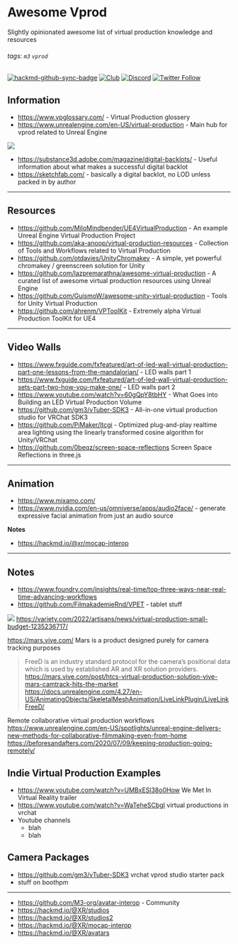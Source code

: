# Awesome Vprod

Slightly opinionated awesome list of virtual production knowledge and resources

###### tags: `m3` `vprod`

[![hackmd-github-sync-badge](https://hackmd.io/pjH4ieqeRLy2qettG6MjdQ/badge)](https://hackmd.io/pjH4ieqeRLy2qettG6MjdQ)
[![Club](https://img.shields.io/badge/project%20type-club-ff69b4)](https://project-types.github.io/#club)
[![Discord](https://img.shields.io/discord/770382203782692945?label=Discord&logo=Discord)](https://discord.gg/m3org)
[![Twitter Follow](https://img.shields.io/twitter/follow/m3org)](https://twitter.com/m3org)




## Information

- https://www.vpglossary.com/ - Virtual Production glossery
- https://www.unrealengine.com/en-US/virtual-production - Main hub for vprod related to Unreal Engine

![](https://i.imgur.com/phfCYOu.png)


- https://substance3d.adobe.com/magazine/digital-backlots/ - Useful information about what makes a successful digital backlot
- https://sketchfab.com/ - basically a digital backlot, no LOD unless packed in by author



---

## Resources


- https://github.com/MiloMindbender/UE4VirtualProduction - An example Unreal Engine Virtual Production Project
- https://github.com/aka-anoop/virtual-production-resources - Collection of Tools and Workflows related to Virtual Production
- https://github.com/otdavies/UnityChromakey - A simple, yet powerful chromakey / greenscreen solution for Unity
- https://github.com/lazpremarathna/awesome-virtual-production - A curated list of awesome virtual production resources using Unreal Engine
- https://github.com/GuismoW/awesome-unity-virtual-production - Tools for Unity Virtual Production
- https://github.com/ahrenm/VPToolKit - Extremely alpha Virtual Production ToolKit for UE4


---

## Video Walls

- https://www.fxguide.com/fxfeatured/art-of-led-wall-virtual-production-part-one-lessons-from-the-mandalorian/ - LED walls part 1
- https://www.fxguide.com/fxfeatured/art-of-led-wall-virtual-production-sets-part-two-how-you-make-one/ - LED walls part 2
- https://www.youtube.com/watch?v=60gQpY8tbHY - What Goes into Building an LED Virtual Production Volume
- https://github.com/gm3/vTuber-SDK3 - All-in-one virtual production studio for VRChat SDK3
- https://github.com/PiMaker/ltcgi - Optimized plug-and-play realtime area lighting using the linearly transformed cosine algorithm for Unity/VRChat
- https://github.com/0beqz/screen-space-reflections Screen Space Reflections in three.js

---

## Animation

- https://www.mixamo.com/
- https://www.nvidia.com/en-us/omniverse/apps/audio2face/ - generate expressive facial animation from just an audio source

**Notes**
- https://hackmd.io/@xr/mocap-interop


---

## Notes

- https://www.foundry.com/insights/real-time/top-three-ways-near-real-time-advancing-workflows
- https://github.com/FilmakademieRnd/VPET - tablet stuff


![](https://i.imgur.com/yQicCqe.png)
https://variety.com/2022/artisans/news/virtual-production-small-budget-1235236717/


https://mars.vive.com/
Mars is a product designed purely for camera tracking purposes

> FreeD is an industry standard protocol for the camera’s positional data which is used by established AR and XR solution providers.
https://mars.vive.com/post/htcs-virtual-production-solution-vive-mars-camtrack-hits-the-market
https://docs.unrealengine.com/4.27/en-US/AnimatingObjects/SkeletalMeshAnimation/LiveLinkPlugin/LiveLinkFreeD/


Remote collaborative virtual production workflows
https://www.unrealengine.com/en-US/spotlights/unreal-engine-delivers-new-methods-for-collaborative-filmmaking-even-from-home
https://beforesandafters.com/2020/07/09/keeping-production-going-remotely/


## Indie Virtual Production Examples


- https://www.youtube.com/watch?v=UMBxESl38o0How We Met In Virtual Reality trailer
- https://www.youtube.com/watch?v=WaTeheSCbgI virtual productions in vrchat
- Youtube channels
    - blah
    - blah

## Camera Packages

- https://github.com/gm3/vTuber-SDK3 vrchat vprod studio starter pack
- stuff on boothpm



---


- https://github.com/M3-org/avatar-interop - Community
- https://hackmd.io/@XR/studios
- https://hackmd.io/@XR/studios2
- https://hackmd.io/@XR/mocap-interop
- https://hackmd.io/@XR/avatars

